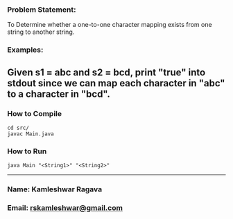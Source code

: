 ### Problem Statement: 
To Determine whether a one-to-one character mapping exists from one string to another string.
### Examples:
Given s1 = abc and s2 = bcd, print "true" into stdout since we can map each
character in "abc" to a character in "bcd".
---------------------------------------------------------------------------------------------
### How to Compile

```commandline
cd src/
javac Main.java
```
### How to Run
```commandline
java Main "<String1>" "<String2>"
```
----------------------------------------------------------------------------------------------
###  Name: Kamleshwar Ragava
### Email: rskamleshwar@gmail.com